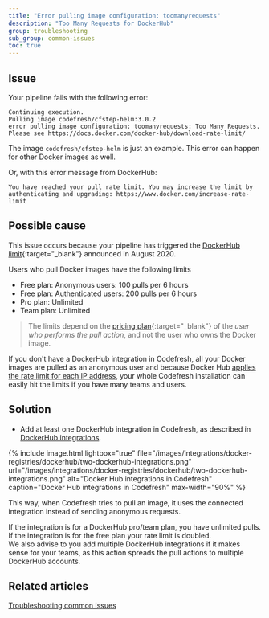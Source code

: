```yaml
---
title: "Error pulling image configuration: toomanyrequests"
description: "Too Many Requests for DockerHub"
group: troubleshooting
sub_group: common-issues
toc: true
---
```


## Issue
Your pipeline fails with the following error:

```
Continuing execution.
Pulling image codefresh/cfstep-helm:3.0.2 
error pulling image configuration: toomanyrequests: Too Many Requests. Please see https://docs.docker.com/docker-hub/download-rate-limit/ 
```
The image `codefresh/cfstep-helm` is just an example. This error can happen for other Docker images as well. 

Or, with this error message from DockerHub:

```
You have reached your pull rate limit. You may increase the limit by authenticating and upgrading: https://www.docker.com/increase-rate-limit
```

## Possible cause

This issue occurs because your pipeline has triggered the [DockerHub limit](https://www.docker.com/blog/scaling-docker-to-serve-millions-more-developers-network-egress/){:target="\_blank"} announced in August 2020. 

Users who pull Docker images have the following limits 

* Free plan: Anonymous users: 100 pulls per 6 hours 
* Free plan: Authenticated users: 200 pulls per 6 hours
* Pro plan: Unlimited
* Team plan: Unlimited

> The limits depend on the [pricing plan](https://www.docker.com/pricing){:target="\_blank"} of the _user who performs the pull action_, and not the user who owns the Docker image.


If you don't have a DockerHub integration in Codefresh, all your Docker images are pulled as an anonymous user and because Docker Hub [applies the rate limit for each IP address](https://docs.docker.com/docker-hub/download-rate-limit/), your whole Codefresh installation can easily hit the limits if you have many teams and users.

## Solution

* Add at least one DockerHub integration in Codefresh, as described in [DockerHub integrations]({{site.baseurl}}/docs/integrations/ci-integrations/docker-registries/docker-hub/).

{% include image.html 
	lightbox="true" 
	file="/images/integrations/docker-registries/dockerhub/two-dockerhub-integrations.png" 
	url="/images/integrations/docker-registries/dockerhub/two-dockerhub-integrations.png" 
	alt="Docker Hub integrations in Codefresh" 
	caption="Docker Hub integrations in Codefresh" 
	max-width="90%" 
%}

This way, when Codefresh tries to pull an image, it uses the connected integration instead of sending anonymous requests.

If the integration is for a DockerHub pro/team plan, you have unlimited pulls. If the integration is for the free plan your rate limit is doubled.  
We also advise to you add multiple DockerHub integrations if it makes sense for your teams, as this action spreads the pull actions to multiple DockerHub accounts.


## Related articles
[Troubleshooting common issues]({{site.baseurl}}/docs/troubleshooting/common-issues)




